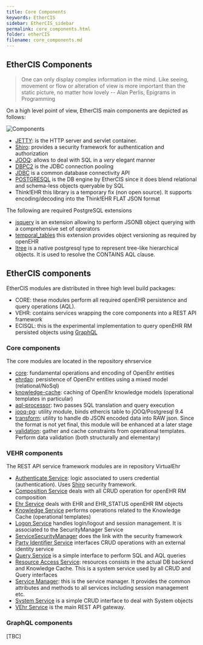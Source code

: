 ```yaml
---
title: Core Components
keywords: EtherCIS
sidebar: EtherCIS_sidebar
permalink: core_components.html
folder: etherCIS
filename: core_components.md
---
```


## EtherCIS Components
> One can only display complex information in the mind. Like seeing, movement or flow or alteration of view is more important than the static picture, no matter how lovely
> -- <citation>Alan Perlis, Epigrams in Programming</citation>

On a high level point of view, EtherCIS main components are depicted as follows:

![Components](http://docs.ethercis.org/images/components_1.png)

- [JETTY](http://www.eclipse.org/jetty/): is the HTTP server and servlet container.
- [Shiro](https://shiro.apache.org/): provides a security framework for authentication and authorization
- [JOOQ](https://www.jooq.org/): allows to deal with SQL in a *very* elegant manner
- [DBPC2](https://commons.apache.org/proper/commons-dbcp/) is the JDBC connection pooling
- [JDBC](https://en.wikipedia.org/wiki/Java_Database_Connectivity) is a common database connectivity API
- [POSTGRESQL](https://www.postgresql.org/) is the DB engine by EtherCIS since it does blend relational and schema-less objects queryable by SQL
- Think!EHR this library is a temporary fix (non open source). It supports encoding/decoding into the Think!EHR FLAT JSON format

The following are required PostgreSQL extensions

- [jsquery](https://github.com/postgrespro/jsquery) is an extension allowing to perform JSONB object querying with a comprehensive set of operators
- [temporal_tables](https://pgxn.org/dist/temporal_tables/1.0.0/) this extension provides object versioning as required by openEHR
- [ltree](https://www.postgresql.org/docs/9.4/static/ltree.html) is a native postgresql type to represent tree-like hierarchical objects. It is used to resolve the CONTAINS AQL clause.

## EtherCIS components

EtherCIS modules are distributed in three high level build packages:

- CORE: these modules perform all required openEHR persistence and query operations (AQL).
- VEHR: contains services wrapping the core components into a REST API framework
- ECISQL: this is the experimental implementation to query openEHR RM persisted objects using [GraphQL](http://graphql.org/)

### Core components

The core modules are located in the repository ehrservice

- [core](https://github.com/ethercis/ehrservice/tree/remote-github/core): fundamental operations and encoding of OpenEhr entities
- [ehrdao](https://github.com/ethercis/ehrservice/tree/remote-github/ehrdao): persistence of OpenEhr entities using a mixed model (relational/NoSql)
- [knowledge-cache](https://github.com/ethercis/ehrservice/tree/remote-github/knowledge-cache): caching of OpenEhr knowledge models (operational templates in particular)
- [aql-processor](https://github.com/ethercis/ehrservice/tree/remote-github/aql-processor): two passes SQL translation and query execution
- [jooq-pg](https://github.com/ethercis/ehrservice/tree/remote-github/jooq-pg): utility module, binds ethercis table to jOOQ/Postgresql 9.4
- [transform](https://github.com/ethercis/ehrservice/tree/remote-github/transform): utility to handle db JSON encoded data into RAW json. Since the format is not yet final, this module will be enhanced at a later stage
- [validation](https://github.com/ethercis/ehrservice/tree/remote-github/validation): gather and cache constraints from operational templates. Perform data validation (both structurally and elementary)

### VEHR components

The REST API service framework modules are in repository VirtualEhr

- [Authenticate Service](https://github.com/ethercis/VirtualEhr/tree/master/AuthenticateService): logic associated to users credential (authentication). Uses [Shiro](http://shiro.apache.org/) security framework.
- [Composition Service](https://github.com/ethercis/VirtualEhr/tree/master/CompositionService) deals with all CRUD operation for openEHR RM composition
- [Ehr Service](https://github.com/ethercis/VirtualEhr/tree/master/EhrService) deals with EHR and EHR_STATUS openEHR RM objects
- [Knowledge Service](https://github.com/ethercis/VirtualEhr/tree/master/KnowledgeService) performs operations related to the Knowledge Cache (operational templates)
- [Logon Service](https://github.com/ethercis/VirtualEhr/tree/master/LogonService) handles login/logout and session management. It is associated to the SecurityManager Service
- [ServiceSecurityManager](https://github.com/ethercis/VirtualEhr/tree/master/LogonService#servicesecuritymanager) does the link with the security framework
- [Party Identifier Service](https://github.com/ethercis/VirtualEhr/tree/master/PartyIdentifiedService) interfaces CRUD operations with an external identity service
- [Query Service](https://github.com/ethercis/VirtualEhr/tree/master/QueryService) is a simple interface to perform SQL and AQL queries
- [Resource Access Service](https://github.com/ethercis/VirtualEhr/tree/master/ResourceAccessService): resources consists in the actual DB backend and Knowledge Cache. This is a system service used by all CRUD and Query interfaces
- [Service Manager](https://github.com/ethercis/VirtualEhr/tree/master/ServiceManager): this is the service manager. It provides the common attributes and methods to all services including session management etc.
- [System Service](https://github.com/ethercis/VirtualEhr/tree/master/SystemService) is a simple CRUD interface to deal with System objects
- [VEhr Service](https://github.com/ethercis/VirtualEhr/tree/master/VEhrService) is the main REST API gateway.

### GraphQL components

[TBC]
